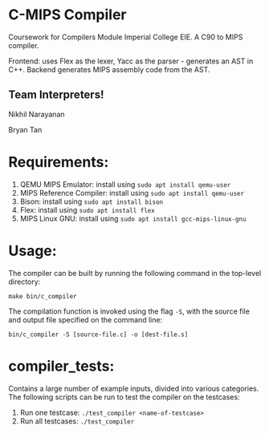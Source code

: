 # C-MIPS Compiler
Coursework for Compilers Module Imperial College EIE. A C90 to MIPS compiler.

Frontend: uses Flex as the lexer, Yacc as the parser - generates an AST in C++. Backend generates MIPS assembly code from the AST.


## Team Interpreters!

Nikhil Narayanan

Bryan Tan

# Requirements:
  1) QEMU MIPS Emulator: install using  ````sudo apt install qemu-user````
  2) MIPS Reference Compiler: install using ````sudo apt install qemu-user````
  3) Bison: install using ````sudo apt install bison````
  4) Flex: install using  ````sudo apt install flex````
  5) MIPS Linux GNU: install using  ````sudo apt install gcc-mips-linux-gnu````

# Usage:
  The compiler can be built by running the following command in the top-level directory:

    make bin/c_compiler

  The compilation function is invoked using the flag `-S`, with the source file and output file specified on the command line:

    bin/c_compiler -S [source-file.c] -o [dest-file.s]

# compiler_tests:

Contains a large number of example inputs, divided into various categories. The following scripts can be run to test the compiler on the testcases:

  1) Run one testcase: ````./test_compiler <name-of-testcase>````
  2) Run all testcases: ````./test_compiler````